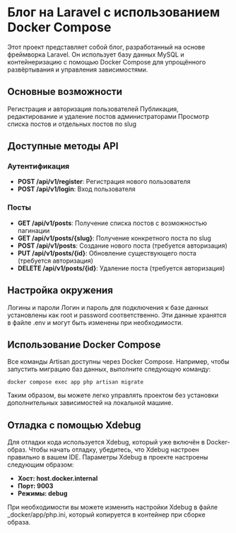 # Блог на Laravel с использованием Docker Compose
Этот проект представляет собой блог, разработанный на основе фреймворка Laravel. Он использует базу данных MySQL и контейнеризацию с помощью Docker Compose для упрощённого развёртывания и управления зависимостями.

## Основные возможности
Регистрация и авторизация пользователей
Публикация, редактирование и удаление постов администраторами
Просмотр списка постов и отдельных постов по slug
## Доступные методы API
### Аутентификация
- **POST /api/v1/register**: Регистрация нового пользователя
- **POST /api/v1/login**: Вход пользователя
### Посты
- **GET /api/v1/posts**: Получение списка постов с возможностью пагинации
- **GET /api/v1/posts/{slug}**: Получение конкретного поста по slug
- **POST /api/v1/posts**: Создание нового поста (требуется авторизация)
- **PUT /api/v1/posts/{id}**: Обновление существующего поста (требуется авторизация)
- **DELETE /api/v1/posts/{id}**: Удаление поста (требуется авторизация)
## Настройка окружения
Логины и пароли
Логин и пароль для подключения к базе данных установлены как root и password соответственно. Эти данные хранятся в файле .env и могут быть изменены при необходимости.

## Использование Docker Compose
Все команды Artisan доступны через Docker Compose. Например, чтобы запустить миграцию баз данных, выполните следующую команду:
```
docker compose exec app php artisan migrate
```

Таким образом, вы можете легко управлять проектом без установки дополнительных зависимостей на локальной машине.

## Отладка с помощью Xdebug
Для отладки кода используется Xdebug, который уже включён в Docker-образ. Чтобы начать отладку, убедитесь, что Xdebug настроен правильно в вашем IDE. Параметры Xdebug в проекте настроены следующим образом:

- **Хост: host.docker.internal**
- **Порт: 9003**
- **Режимы: debug**

При необходимости вы можете изменить настройки Xdebug в файле _docker/app/php.ini, который копируется в контейнер при сборке образа.



